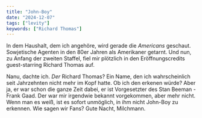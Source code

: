 ```yaml
---
title: "John-Boy"
date: "2024-12-07"
tags: ["levity"]
keywords: ["Richard Thomas"]
---
```

In dem Haushalt, dem ich angehöre, wird gerade die <i>Americans</i> geschaut. Sowjetische Agenten in den 80er Jahren als Amerikaner getarnt.
Und nun, zu Anfang der zweiten Staffel, fiel mir plötzlich in den Eröffnungscredits guest-starring Richard Thomas auf.

Nanu, dachte ich. <i>Der</i> Richard Thomas? Ein Name, den ich wahrscheinlich seit Jahrzehnten nicht mehr im Kopf hatte. Ob ich den erkenen würde? Aber ja, er war schon die ganze Zeit dabei, er ist Vorgesetzter des Stan Beeman - Frank Gaad. Der war mir irgendwie bekannt vorgekommen, aber mehr nicht. Wenn man es weiß, ist es sofort unmöglich, in ihm nicht John-Boy zu erkennen. Wie sagen wir Fans? Gute Nacht, Milchmann.